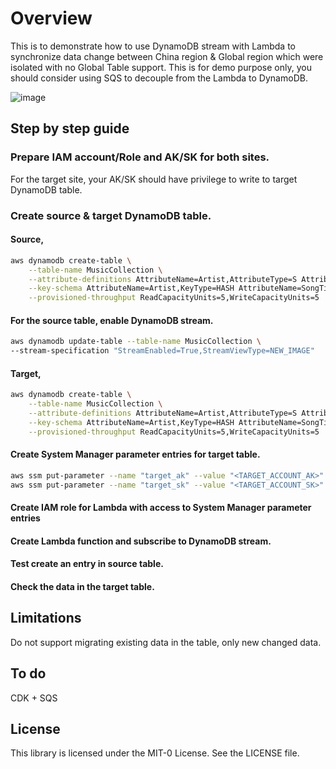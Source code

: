# Overview
This is to demonstrate how to use DynamoDB stream with Lambda to synchronize data change between China region & Global region which were isolated with no Global Table support.
This is for demo purpose only, you should consider using SQS to decouple from the Lambda to DynamoDB.

![image](https://github.com/totorochina/ddb-sync-lambda/blob/master/img/dynamodb_table_sync.png)


## Step by step guide
### Prepare IAM account/Role and AK/SK for both sites.
For the target site, your AK/SK should have privilege to write to target DynamoDB table.
### Create source & target DynamoDB table.
#### Source,
```bash
aws dynamodb create-table \
    --table-name MusicCollection \
    --attribute-definitions AttributeName=Artist,AttributeType=S AttributeName=SongTitle,AttributeType=S \
    --key-schema AttributeName=Artist,KeyType=HASH AttributeName=SongTitle,KeyType=RANGE \
    --provisioned-throughput ReadCapacityUnits=5,WriteCapacityUnits=5
```
#### For the source table, enable DynamoDB stream.
```bash
aws dynamodb update-table --table-name MusicCollection \
--stream-specification "StreamEnabled=True,StreamViewType=NEW_IMAGE"
```
#### Target,
```bash
aws dynamodb create-table \
    --table-name MusicCollection \
    --attribute-definitions AttributeName=Artist,AttributeType=S AttributeName=SongTitle,AttributeType=S \
    --key-schema AttributeName=Artist,KeyType=HASH AttributeName=SongTitle,KeyType=RANGE \
    --provisioned-throughput ReadCapacityUnits=5,WriteCapacityUnits=5
```
#### Create System Manager parameter entries for target table.
```bash
aws ssm put-parameter --name "target_ak" --value "<TARGET_ACCOUNT_AK>" --type SecureString
aws ssm put-parameter --name "target_sk" --value "<TARGET_ACCOUNT_SK>" --type SecureString
```

#### Create IAM role for Lambda with access to System Manager parameter entries

#### Create Lambda function and subscribe to DynamoDB stream.

#### Test create an entry in source table.

#### Check the data in the target table.

## Limitations
Do not support migrating existing data in the table, only new changed data.

## To do
CDK + SQS

## License
This library is licensed under the MIT-0 License. See the LICENSE file.
